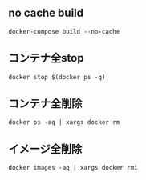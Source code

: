 ## no cache build

`docker-compose build --no-cache`

## コンテナ全stop

`docker stop $(docker ps -q)`

## コンテナ全削除

`docker ps -aq | xargs docker rm`

## イメージ全削除

`docker images -aq | xargs docker rmi`
